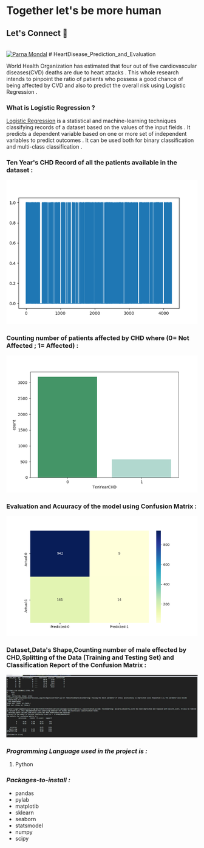 # Together let's be more human 

## Let's Connect 🤘


<br>
<a href="https://www.linkedin.com/in/parna-mondal/" target="_blank"><img src="https://www.flaticon.com/svg/static/icons/svg/174/174857.svg" alt="Parna Mondal" height="28" width="28"/></a>
# HeartDisease_Prediction_and_Evaluation

World Health Organization has estimated that four out of five cardiovascular diseases(CVD) deaths are due to heart attacks .
This whole research intends to pinpoint the ratio of patients who possess a good chance of being affected by CVD and also to predict the overall risk using Logistic Regression .

### What is Logistic Regression ?
[Logistic Regression](https://machinelearningmastery.com/logistic-regression-for-machine-learning/) is a statistical and machine-learning techniques classifying records of a dataset based on the values of the input fields . It predicts a dependent variable based on one or more set of independent variables to predict outcomes .
It can be used both for binary classification and multi-class  classification .


### Ten Year's CHD Record of all the patients available in the dataset :
![Alt Text](Figure_1.png)

### Counting number of patients affected by CHD where (0= Not Affected ; 1= Affected) :

![Alt Text](Figure_3.png)


### Evaluation and Acuuracy of the model using Confusion Matrix :

![Alt Text](Figure_2.png)

### Dataset,Data's Shape,Counting number of male effected by CHD,Splitting of the Data (Training and Testing Set) and Classification Report of the Confusion Matrix :

![Alt Text](Figure_4.jpg)

### _Programming Language used in the project is :_
1. Python 

### _Packages-to-install :_

 * pandas
 * pylab
 * matplotib
 * sklearn
 * seaborn
 * statsmodel
 * numpy
 * scipy
 
 
